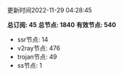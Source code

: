更新时间2022-11-29 04:28:45

**总订阅: 45**
**总节点: 1840**
**有效节点: 540**
- ssr节点: 14
- v2ray节点: 476
- trojan节点: 49
- ss节点: 1
